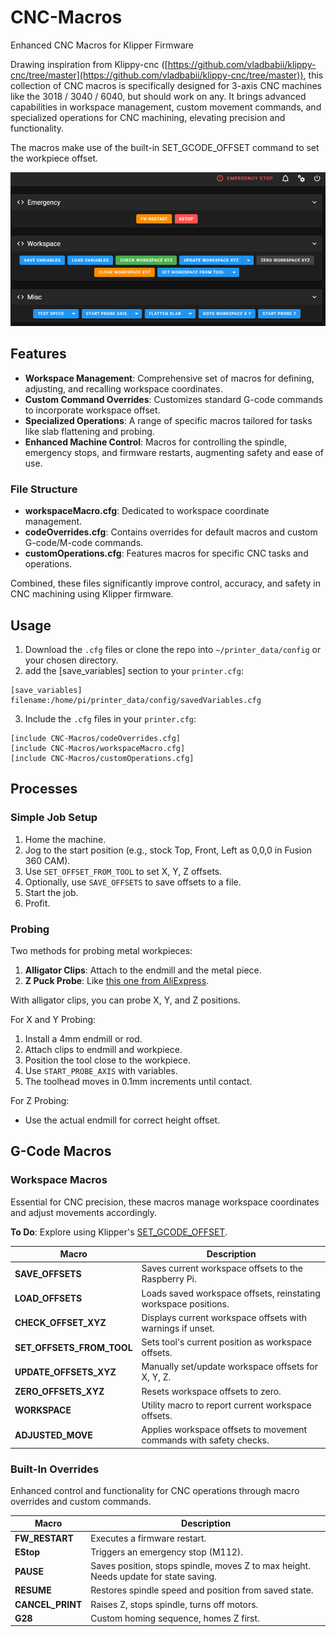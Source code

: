 # CNC-Macros
Enhanced CNC Macros for Klipper Firmware

Drawing inspiration from Klippy-cnc ([https://github.com/vladbabii/klippy-cnc/tree/master](https://github.com/vladbabii/klippy-cnc/tree/master)), this collection of CNC macros is specifically designed for 3-axis CNC machines like the 3018 / 3040 / 6040, but should work on any. It brings advanced capabilities in workspace management, custom movement commands, and specialized operations for CNC machining, elevating precision and functionality.

The macros make use of the built-in SET_GCODE_OFFSET command to set the workpiece offset.

![Workspace Macros](Macro%20UI.png)

## Features
- **Workspace Management**: Comprehensive set of macros for defining, adjusting, and recalling workspace coordinates.
- **Custom Command Overrides**: Customizes standard G-code commands to incorporate workspace offset.
- **Specialized Operations**: A range of specific macros tailored for tasks like slab flattening and probing.
- **Enhanced Machine Control**: Macros for controlling the spindle, emergency stops, and firmware restarts, augmenting safety and ease of use.

### File Structure
- **workspaceMacro.cfg**: Dedicated to workspace coordinate management.
- **codeOverrides.cfg**: Contains overrides for default macros and custom G-code/M-code commands.
- **customOperations.cfg**: Features macros for specific CNC tasks and operations.

Combined, these files significantly improve control, accuracy, and safety in CNC machining using Klipper firmware.

## Usage
1. Download the `.cfg` files or clone the repo into `~/printer_data/config` or your chosen directory.
2. add the [save_variables] section to your `printer.cfg`:
```
[save_variables]
filename:/home/pi/printer_data/config/savedVariables.cfg
```
3. Include the `.cfg` files in your `printer.cfg`:
```
[include CNC-Macros/codeOverrides.cfg]
[include CNC-Macros/workspaceMacro.cfg]
[include CNC-Macros/customOperations.cfg]
```

## Processes
### Simple Job Setup
1. Home the machine.
2. Jog to the start position (e.g., stock Top, Front, Left as 0,0,0 in Fusion 360 CAM).
3. Use `SET_OFFSET_FROM_TOOL` to set X, Y, Z offsets.
4. Optionally, use `SAVE_OFFSETS` to save offsets to a file.
5. Start the job.
6. Profit.

### Probing
Two methods for probing metal workpieces:
1. **Alligator Clips**: Attach to the endmill and the metal piece.
2. **Z Puck Probe**: Like [this one from AliExpress](https://www.aliexpress.com/item/1005001344723565.html).

With alligator clips, you can probe X, Y, and Z positions.

For X and Y Probing:
1. Install a 4mm endmill or rod.
2. Attach clips to endmill and workpiece.
3. Position the tool close to the workpiece.
4. Use `START_PROBE_AXIS` with variables.
5. The toolhead moves in 0.1mm increments until contact.

For Z Probing:
- Use the actual endmill for correct height offset.

## G-Code Macros
### Workspace Macros
Essential for CNC precision, these macros manage workspace coordinates and adjust movements accordingly.

**To Do**: Explore using Klipper's [SET_GCODE_OFFSET](https://github.com/Klipper3d/klipper/blob/master/docs/G-Codes.md#set_gcode_offset).

| Macro | Description |
| ----- | ----------- |
| **SAVE_OFFSETS** | Saves current workspace offsets to the Raspberry Pi. |
| **LOAD_OFFSETS** | Loads saved workspace offsets, reinstating workspace positions. |
| **CHECK_OFFSET_XYZ** | Displays current workspace offsets with warnings if unset. |
| **SET_OFFSETS_FROM_TOOL** | Sets tool's current position as workspace offsets. |
| **UPDATE_OFFSETS_XYZ** | Manually set/update workspace offsets for X, Y, Z. |
| **ZERO_OFFSETS_XYZ** | Resets workspace offsets to zero. |
| **WORKSPACE** | Utility macro to report current workspace offsets. |
| **ADJUSTED_MOVE** | Applies workspace offsets to movement commands with safety checks. |

### Built-In Overrides
Enhanced control and functionality for CNC operations through macro overrides and custom commands.

| Macro | Description |
| ----- | ----------- |
| **FW_RESTART** | Executes a firmware restart. |
| **EStop** | Triggers an emergency stop (M112). |
| **PAUSE** | Saves position, stops spindle, moves Z to max height. Needs update for state saving. |
| **RESUME** | Restores spindle speed and position from saved state. |
| **CANCEL_PRINT** | Raises Z, stops spindle, turns off motors. |
| **G28** | Custom homing sequence, homes Z first.
